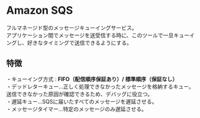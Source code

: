 # Amazon SQS
フルマネージド型のメッセージキューイングサービス。  
アプリケーション間でメッセージを送受信する時に、このツールで一旦キューイングし、好きなタイミングで送信できるようにする。

## 特徴
・キューイング方式 : **FIFO（配信順序保証あり）/ 標準順序（保証なし）**  
・デッドレターキュー...正しく処理できなかったメッセージを格納するキュー。  
送信できなかった原因が確認できるため、デバッグに役立つ。  
・遅延キュー...SQSに届いたすべてのメッセージを遅延させる。  
・メッセージタイマー...特定のメッセージのみ遅延させる。